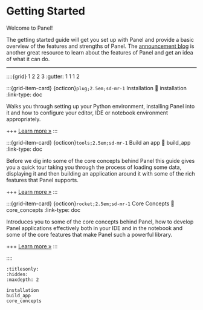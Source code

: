 # Getting Started

Welcome to Panel!

The getting started guide will get you set up with Panel and provide a basic overview of the features and strengths of Panel. The [announcement blog](https://blog.pyviz.org/panel_announcement.html) is another great resource to learn about the features of Panel and get an idea of what it can do.

---

::::{grid} 1 2 2 3
:gutter: 1 1 1 2

:::{grid-item-card} {octicon}`plug;2.5em;sd-mr-1` Installation
:link: installation
:link-type: doc

Walks you through setting up your Python environment, installing Panel into it and how to configure your editor, IDE or notebook environment appropriately.

+++
[Learn more »](installation.rst)
:::

:::{grid-item-card} {octicon}`tools;2.5em;sd-mr-1` Build an app
:link: build_app
:link-type: doc

Before we dig into some of the core concepts behind Panel this guide gives you a quick tour taking you through the process of loading some data, displaying it and then building an application around it with some of the rich features that Panel supports.

+++
[Learn more »](build_app)
:::

:::{grid-item-card} {octicon}`rocket;2.5em;sd-mr-1` Core Concepts
:link: core_concepts
:link-type: doc

Introduces you to some of the core concepts behind Panel, how to develop Panel applications effectively both in your IDE and in the notebook and some of the core features that make Panel such a powerful library.

+++
[Learn more »](core_concepts)
:::

::::

```{toctree}
:titlesonly:
:hidden:
:maxdepth: 2

installation
build_app
core_concepts
```
